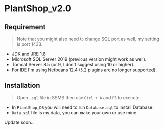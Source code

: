 # PlantShop_v2.0
## Requirement
> Note that you might also need to change SQL port as well, my setting is port 1433.
* JDK and JRE 1.8
* Microsoft SQL Server 2019 (previous version might work as well).
* Tomcat Server 8.5 (or 9, I don't suggest using 10 or higher).
* For IDE I'm using Netbeans 12.4 (8.2 plugins are no longer supported).
## Installation
> Open `.sql` file in SSMS then use `Ctrl + A` and `F5` to execute.
* In `PlantShop_DB` you will need to run `Database.sql` to install Database.
* `Data.sql` file is my data, you can make your own or use mine.

Update soon...


 
